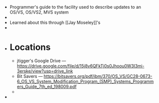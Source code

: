 - Programmer's guide to the facility used to describe updates to an OS/VS, OS/VS2, MVS system
-
- Learned about this through [[Jay Moseley]]'s
-
- # Locations
	- jtigger's Google Drive — https://drive.google.com/file/d/15j8v6QFkTj0s0Jhoou0W3I3mi-3erske/view?usp=drive_link
	- Bit Savers — https://bitsavers.org/pdf/ibm/370/OS_VS/GC28-0673-6_OS_VS_System_Modification_Program_(SMP)_Systems_Programmers_Guide_7th_ed_198009.pdf
	-
-